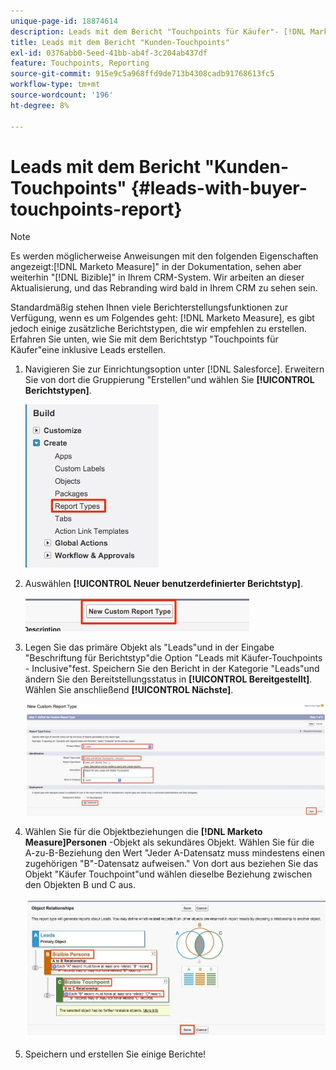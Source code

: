 ```yaml
---
unique-page-id: 18874614
description: Leads mit dem Bericht "Touchpoints für Käufer"- [!DNL Marketo Measure]
title: Leads mit dem Bericht "Kunden-Touchpoints"
exl-id: 0376abb0-5eed-41bb-ab4f-3c204ab437df
feature: Touchpoints, Reporting
source-git-commit: 915e9c5a968ffd9de713b4308cadb91768613fc5
workflow-type: tm+mt
source-wordcount: '196'
ht-degree: 8%

---
```


# Leads mit dem Bericht &quot;Kunden-Touchpoints&quot; {#leads-with-buyer-touchpoints-report}

>[!NOTE]
>
>Es werden möglicherweise Anweisungen mit den folgenden Eigenschaften angezeigt:[!DNL Marketo Measure]&quot; in der Dokumentation, sehen aber weiterhin &quot;[!DNL Bizible]&quot; in Ihrem CRM-System. Wir arbeiten an dieser Aktualisierung, und das Rebranding wird bald in Ihrem CRM zu sehen sein.

Standardmäßig stehen Ihnen viele Berichterstellungsfunktionen zur Verfügung, wenn es um Folgendes geht: [!DNL Marketo Measure], es gibt jedoch einige zusätzliche Berichtstypen, die wir empfehlen zu erstellen. Erfahren Sie unten, wie Sie mit dem Berichtstyp &quot;Touchpoints für Käufer&quot;eine inklusive Leads erstellen.

1. Navigieren Sie zur Einrichtungsoption unter [!DNL Salesforce]. Erweitern Sie von dort die Gruppierung &quot;Erstellen&quot;und wählen Sie **[!UICONTROL Berichtstypen]**.

   ![](assets/1.jpg)

1. Auswählen **[!UICONTROL Neuer benutzerdefinierter Berichtstyp]**.

   ![](assets/2.jpg)

1. Legen Sie das primäre Objekt als &quot;Leads&quot;und in der Eingabe &quot;Beschriftung für Berichtstyp&quot;die Option &quot;Leads mit Käufer-Touchpoints - Inclusive&quot;fest. Speichern Sie den Bericht in der Kategorie &quot;Leads&quot;und ändern Sie den Bereitstellungsstatus in **[!UICONTROL Bereitgestellt]**. Wählen Sie anschließend **[!UICONTROL Nächste]**.

   ![](assets/3.jpg)

1. Wählen Sie für die Objektbeziehungen die **[!DNL Marketo Measure]Personen** -Objekt als sekundäres Objekt. Wählen Sie für die A-zu-B-Beziehung den Wert &quot;Jeder A-Datensatz muss mindestens einen zugehörigen &quot;B&quot;-Datensatz aufweisen.&quot; Von dort aus beziehen Sie das Objekt &quot;Käufer Touchpoint&quot;und wählen dieselbe Beziehung zwischen den Objekten B und C aus.

   ![](assets/4.jpg)

1. Speichern und erstellen Sie einige Berichte!
